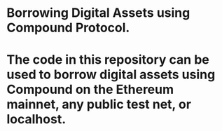 # Borrowing Digital Assets using Compound Protocol.

# The code in this repository can be used to borrow digital assets using Compound on the Ethereum mainnet, any public test net, or localhost.

